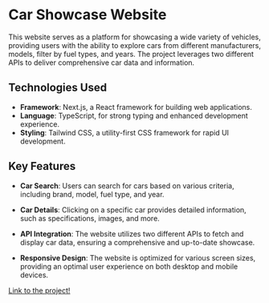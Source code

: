 # Car Showcase Website

This website serves as a platform for showcasing a wide variety of vehicles, providing users with the ability to explore cars from different manufacturers, models, filter by fuel types, and years. The project leverages two different APIs to deliver comprehensive car data and information.

## Technologies Used

- **Framework**: Next.js, a React framework for building web applications.
- **Language**: TypeScript, for strong typing and enhanced development experience.
- **Styling**: Tailwind CSS, a utility-first CSS framework for rapid UI development.

## Key Features

- **Car Search**: Users can search for cars based on various criteria, including brand, model, fuel type, and year.

- **Car Details**: Clicking on a specific car provides detailed information, such as specifications, images, and more.

- **API Integration**: The website utilizes two different APIs to fetch and display car data, ensuring a comprehensive and up-to-date showcase.

- **Responsive Design**: The website is optimized for various screen sizes, providing an optimal user experience on both desktop and mobile devices.


 [Link to the project!](https://jaguero-carshowcase.netlify.app/)
